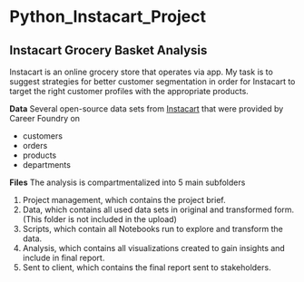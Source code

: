 # Python_Instacart_Project
## Instacart Grocery Basket Analysis
Instacart is an online grocery store that operates via app. My task is to suggest strategies for better customer segmentation in order for Instacart to target the right customer profiles with the appropriate products.

**Data** Several open-source data sets from [Instacart](https://www.kaggle.com/datasets/psparks/instacart-market-basket-analysis) that were provided by Career Foundry on
- customers
- orders
- products
- departments

**Files** The analysis is compartmentalized into 5 main subfolders
1. Project management, which contains the project brief.
2. Data, which contains all used data sets in original and transformed form. (This folder is not included in the upload)
3. Scripts, which contain all Notebooks run to explore and transform the data.
4. Analysis, which contains all visualizations created to gain insights and include in final report.
5. Sent to client, which contains the final report sent to stakeholders.
